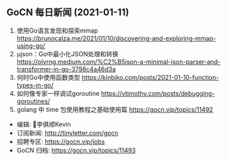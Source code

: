 ## GoCN 每日新闻 (2021-01-11)

1. 使用Go语言发现和探索mmap https://brunocalza.me/2021/01/10/discovering-and-exploring-mmap-using-go/
2. µjson：Go中最小化JSON处理和转换 https://olvrng.medium.com/%C2%B5json-a-minimal-json-parser-and-transformer-in-go-3798c4a46d3a
3. 何时Go中使用函数类型 https://kinbiko.com/posts/2021-01-10-function-types-in-go/
4. 如何像专家一样调试goroutine https://vtimothy.com/posts/debugging-goroutines/
5. golang 中 time 包使用教程之基础使用篇 https://gocn.vip/topics/11492

* 编辑: 李俱顺Kevin
* 订阅新闻: http://tinyletter.com/gocn
* 招聘专区: https://gocn.vip/jobs
* GoCN 归档: https://gocn.vip/topics/11493
